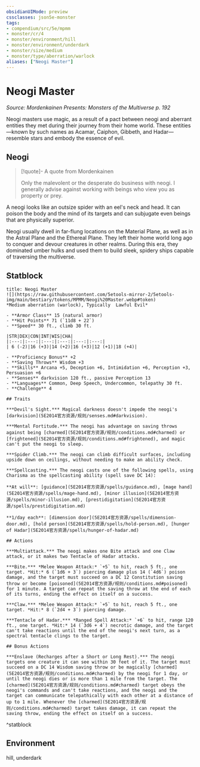 ```yaml
---
obsidianUIMode: preview
cssclasses: json5e-monster
tags:
- compendium/src/5e/mpmm
- monster/cr/4
- monster/environment/hill
- monster/environment/underdark
- monster/size/medium
- monster/type/aberration/warlock
aliases: ["Neogi Master"]
---
```

# Neogi Master
*Source: Mordenkainen Presents: Monsters of the Multiverse p. 192*  

Neogi masters use magic, as a result of a pact between neogi and aberrant entities they met during their journey from their home world. These entities—known by such names as Acamar, Caiphon, Gibbeth, and Hadar—resemble stars and embody the essence of evil.

## Neogi

> [!quote]- A quote from Mordenkainen  
> 
> Only the malevolent or the desperate do business with neogi. I generally advise against working with beings who view you as property or prey.

A neogi looks like an outsize spider with an eel's neck and head. It can poison the body and the mind of its targets and can subjugate even beings that are physically superior.

Neogi usually dwell in far-flung locations on the Material Plane, as well as in the Astral Plane and the Ethereal Plane. They left their home world long ago to conquer and devour creatures in other realms. During this era, they dominated umber hulks and used them to build sleek, spidery ships capable of traversing the multiverse.

## Statblock

```ad-statblock
title: Neogi Master
![](https://raw.githubusercontent.com/5etools-mirror-2/5etools-img/main/bestiary/tokens/MPMM/Neogi%20Master.webp#token)
*Medium aberration (warlock), Typically  Lawful Evil*

- **Armor Class** 15 (natural armor)
- **Hit Points** 71 (`11d8 + 22`)
- **Speed** 30 ft., climb 30 ft.

|STR|DEX|CON|INT|WIS|CHA|
|:---:|:---:|:---:|:---:|:---:|:---:|
| 6 (-2)|16 (+3)|14 (+2)|16 (+3)|12 (+1)|18 (+4)|

- **Proficiency Bonus** +2
- **Saving Throws** Wisdom +3
- **Skills** Arcana +5, Deception +6, Intimidation +6, Perception +3, Persuasion +6
- **Senses** darkvision 120 ft., passive Perception 13
- **Languages** Common, Deep Speech, Undercommon, telepathy 30 ft.
- **Challenge** 4

## Traits

***Devil's Sight.*** Magical darkness doesn't impede the neogi's [darkvision](5E2014官方资源/规则/senses.md#darkvision).

***Mental Fortitude.*** The neogi has advantage on saving throws against being [charmed](5E2014官方资源/规则/conditions.md#charmed) or [frightened](5E2014官方资源/规则/conditions.md#frightened), and magic can't put the neogi to sleep.

***Spider Climb.*** The neogi can climb difficult surfaces, including upside down on ceilings, without needing to make an ability check.

***Spellcasting.*** The neogi casts one of the following spells, using Charisma as the spellcasting ability (spell save DC 14):

**At will**: [guidance](5E2014官方资源/spells/guidance.md), [mage hand](5E2014官方资源/spells/mage-hand.md), [minor illusion](5E2014官方资源/spells/minor-illusion.md), [prestidigitation](5E2014官方资源/spells/prestidigitation.md)

**1/day each**: [dimension door](5E2014官方资源/spells/dimension-door.md), [hold person](5E2014官方资源/spells/hold-person.md), [hunger of Hadar](5E2014官方资源/spells/hunger-of-hadar.md)

## Actions

***Multiattack.*** The neogi makes one Bite attack and one Claw attack, or it makes two Tentacle of Hadar attacks.

***Bite.*** *Melee Weapon Attack:* `+5` to hit, reach 5 ft., one target. *Hit:* 6 (`1d6 + 3`) piercing damage plus 14 (`4d6`) poison damage, and the target must succeed on a DC 12 Constitution saving throw or become [poisoned](5E2014官方资源/规则/conditions.md#poisoned) for 1 minute. A target can repeat the saving throw at the end of each of its turns, ending the effect on itself on a success.

***Claw.*** *Melee Weapon Attack:* `+5` to hit, reach 5 ft., one target. *Hit:* 8 (`2d4 + 3`) piercing damage.

***Tentacle of Hadar.*** *Ranged Spell Attack:* `+6` to hit, range 120 ft., one target. *Hit:* 14 (`3d6 + 4`) necrotic damage, and the target can't take reactions until the end of the neogi's next turn, as a spectral tentacle clings to the target.

## Bonus Actions

***Enslave (Recharges after a Short or Long Rest).*** The neogi targets one creature it can see within 30 feet of it. The target must succeed on a DC 14 Wisdom saving throw or be magically [charmed](5E2014官方资源/规则/conditions.md#charmed) by the neogi for 1 day, or until the neogi dies or is more than 1 mile from the target. The [charmed](5E2014官方资源/规则/conditions.md#charmed) target obeys the neogi's commands and can't take reactions, and the neogi and the target can communicate telepathically with each other at a distance of up to 1 mile. Whenever the [charmed](5E2014官方资源/规则/conditions.md#charmed) target takes damage, it can repeat the saving throw, ending the effect on itself on a success.
```
^statblock

## Environment

hill, underdark